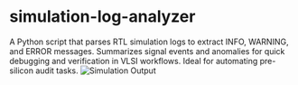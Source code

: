 # simulation-log-analyzer
A Python script that parses RTL simulation logs to extract INFO, WARNING, and ERROR messages. Summarizes signal events and anomalies for quick debugging and verification in VLSI workflows. Ideal for automating pre-silicon audit tasks.
![Simulation Output](output_)
